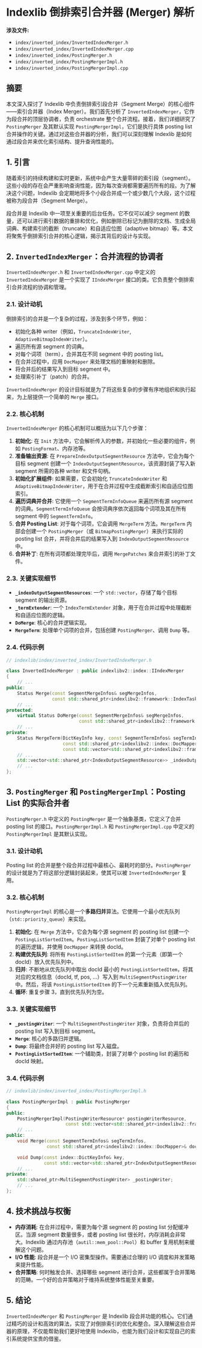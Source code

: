 
# Indexlib 倒排索引合并器 (Merger) 解析

**涉及文件:**
* `index/inverted_index/InvertedIndexMerger.h`
* `index/inverted_index/InvertedIndexMerger.cpp`
* `index/inverted_index/PostingMerger.h`
* `index/inverted_index/PostingMergerImpl.h`
* `index/inverted_index/PostingMergerImpl.cpp`

## 摘要

本文深入探讨了 Indexlib 中负责倒排索引段合并（Segment Merge）的核心组件——索引合并器（Index Merger）。我们首先分析了 `InvertedIndexMerger`，它作为段合并的顶层协调者，负责 orchestrate 整个合并流程。接着，我们详细研究了 `PostingMerger` 及其默认实现 `PostingMergerImpl`，它们是执行具体 posting list 合并操作的关键。通过对这些合并器的分析，我们可以深刻理解 Indexlib 是如何通过段合并来优化索引结构、提升查询性能的。

## 1. 引言

随着索引的持续构建和实时更新，系统中会产生大量零碎的索引段（segment）。这些小段的存在会严重影响查询性能，因为每次查询都需要遍历所有的段。为了解决这个问题，Indexlib 会定期地将多个小段合并成一个或少数几个大段，这个过程被称为段合并（Segment Merge）。

段合并是 Indexlib 中一项至关重要的后台任务。它不仅可以减少 segment 的数量，还可以进行索引数据的重排和优化，例如删除已标记为删除的文档、生成全局词典、构建索引的截断（truncate）和自适应位图（adaptive bitmap）等。本文将聚焦于倒排索引合并的核心逻辑，揭示其背后的设计与实现。

## 2. `InvertedIndexMerger`：合并流程的协调者

`InvertedIndexMerger.h` 和 `InvertedIndexMerger.cpp` 中定义的 `InvertedIndexMerger` 是一个实现了 `IIndexMerger` 接口的类。它负责整个倒排索引合并流程的协调和管理。

### 2.1. 设计动机

倒排索引的合并是一个复杂的过程，涉及到多个环节，例如：

*   初始化各种 writer（例如，`TruncateIndexWriter`, `AdaptiveBitmapIndexWriter`）。
*   遍历所有源 segment 的词典。
*   对每个词项（term），合并其在不同 segment 中的 posting list。
*   在合并过程中，应用 `DocMapper` 来处理文档的重映射和删除。
*   将合并后的结果写入到目标 segment 中。
*   处理索引补丁（patch）的合并。

`InvertedIndexMerger` 的设计目标就是为了将这些复杂的步骤有序地组织和执行起来，为上层提供一个简单的 `Merge` 接口。

### 2.2. 核心机制

`InvertedIndexMerger` 的核心机制可以概括为以下几个步骤：

1.  **初始化**: 在 `Init` 方法中，它会解析传入的参数，并初始化一些必要的组件，例如 `PostingFormat`、内存池等。
2.  **准备输出资源**: 在 `PrepareIndexOutputSegmentResource` 方法中，它会为每个目标 segment 创建一个 `IndexOutputSegmentResource`，该资源封装了写入新 segment 所需的各种 writer 和文件句柄。
3.  **初始化扩展组件**: 如果需要，它会初始化 `TruncateIndexWriter` 和 `AdaptiveBitmapIndexWriter`，用于在合并过程中生成截断索引和自适应位图索引。
4.  **遍历词典并合并**: 它使用一个 `SegmentTermInfoQueue` 来遍历所有源 segment 的词典。`SegmentTermInfoQueue` 会按词典序依次返回每个词项及其在所有 segment 中的 `SegmentTermInfo`。
5.  **合并 Posting List**: 对于每个词项，它会调用 `MergeTerm` 方法。`MergeTerm` 内部会创建一个 `PostingMerger`（或 `BitmapPostingMerger`）来执行实际的 posting list 合并，并将合并后的结果写入到 `IndexOutputSegmentResource` 中。
6.  **合并补丁**: 在所有词项都处理完毕后，调用 `MergePatches` 来合并索引的补丁文件。

### 2.3. 关键实现细节

*   **`_indexOutputSegmentResources`**: 一个 `std::vector`，存储了每个目标 segment 的输出资源。
*   **`_termExtender`**: 一个 `IndexTermExtender` 对象，用于在合并过程中处理截断和自适应位图的逻辑。
*   **`DoMerge`**: 核心的合并逻辑实现。
*   **`MergeTerm`**: 处理单个词项的合并，包括创建 `PostingMerger`、调用 `Dump` 等。

### 2.4. 代码示例

```cpp
// indexlib/index/inverted_index/InvertedIndexMerger.h

class InvertedIndexMerger : public indexlibv2::index::IIndexMerger
{
    // ...
public:
    Status Merge(const SegmentMergeInfos& segMergeInfos,
                 const std::shared_ptr<indexlibv2::framework::IndexTaskResourceManager>& taskResourceManager) override;
    // ...
protected:
    virtual Status DoMerge(const SegmentMergeInfos& segMergeInfos,
                           const std::shared_ptr<indexlibv2::framework::IndexTaskResourceManager>& taskResourceManager);
    // ...
private:
    Status MergeTerm(DictKeyInfo key, const SegmentTermInfos& segTermInfos, SegmentTermInfo::TermIndexMode mode,
                     const std::shared_ptr<indexlibv2::index::DocMapper>& docMapper,
                     const std::vector<std::shared_ptr<indexlibv2::framework::SegmentMeta>>& targetSegments);
    // ...
    std::vector<std::shared_ptr<IndexOutputSegmentResource>> _indexOutputSegmentResources;
    // ...
};
```

## 3. `PostingMerger` 和 `PostingMergerImpl`：Posting List 的实际合并者

`PostingMerger.h` 中定义的 `PostingMerger` 是一个抽象基类，它定义了合并 posting list 的接口。`PostingMergerImpl.h` 和 `PostingMergerImpl.cpp` 中定义的 `PostingMergerImpl` 是其默认实现。

### 3.1. 设计动机

Posting list 的合并是整个段合并过程中最核心、最耗时的部分。`PostingMerger` 的设计就是为了将这部分逻辑封装起来，使其可以被 `InvertedIndexMerger` 复用。

### 3.2. 核心机制

`PostingMergerImpl` 的核心是一个**多路归并**算法。它使用一个最小优先队列（`std::priority_queue`）来实现。

1.  **初始化**: 在 `Merge` 方法中，它会为每个源 segment 的 posting list 创建一个 `PostingListSortedItem`。`PostingListSortedItem` 封装了对单个 posting list 的遍历逻辑，并使用 `DocMapper` 来转换 docId。
2.  **构建优先队列**: 将所有 `PostingListSortedItem` 的第一个元素（即第一个 docId）放入优先队列中。
3.  **归并**: 不断地从优先队列中取出 docId 最小的 `PostingListSortedItem`，将其对应的文档信息（docId, tf, pos, ...）写入到 `MultiSegmentPostingWriter` 中。然后，将该 `PostingListSortedItem` 的下一个元素重新插入优先队列。
4.  **循环**: 重复步骤 3，直到优先队列为空。

### 3.3. 关键实现细节

*   **`_postingWriter`**: 一个 `MultiSegmentPostingWriter` 对象，负责将合并后的 posting list 写入到目标 segment。
*   **`Merge`**: 核心的多路归并逻辑。
*   **`Dump`**: 将最终合并好的 posting list 写入磁盘。
*   **`PostingListSortedItem`**: 一个辅助类，封装了对单个 posting list 的遍历和 docId 映射。

### 3.4. 代码示例

```cpp
// indexlib/index/inverted_index/PostingMergerImpl.h

class PostingMergerImpl : public PostingMerger
{
public:
    PostingMergerImpl(PostingWriterResource* postingWriterResource,
                      const std::vector<std::shared_ptr<indexlibv2::framework::SegmentMeta>>& targetSegments);
    // ...
public:
    void Merge(const SegmentTermInfos& segTermInfos,
               const std::shared_ptr<indexlibv2::index::DocMapper>& docMapper) override;

    void Dump(const index::DictKeyInfo& key,
              const std::vector<std::shared_ptr<IndexOutputSegmentResource>>& indexOutputSegmentResources) override;
    // ...
private:
    std::shared_ptr<MultiSegmentPostingWriter> _postingWriter;
    // ...
};
```

## 4. 技术挑战与权衡

*   **内存消耗**: 在合并过程中，需要为每个源 segment 的 posting list 分配缓冲区。当源 segment 数量很多，或者 posting list 很长时，内存消耗会非常大。Indexlib 通过内存池（`autil::mem_pool::Pool`）和 buffer 复用机制来缓解这个问题。
*   **I/O 性能**: 段合并是一个 I/O 密集型操作。需要通过合理的 I/O 调度和并发策略来提升性能。
*   **合并策略**: 何时触发合并、选择哪些 segment 进行合并，这些都属于合并策略的范畴。一个好的合并策略对于维持系统整体性能至关重要。

## 5. 结论

`InvertedIndexMerger` 和 `PostingMerger` 是 Indexlib 段合并功能的核心。它们通过精巧的设计和高效的算法，实现了对倒排索引的优化和整合。深入理解这些合并器的原理，不仅能帮助我们更好地使用 Indexlib，也能为我们设计和实现自己的索引系统提供宝贵的借鉴。
